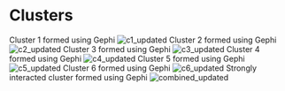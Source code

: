 # Clusters
Cluster 1 formed using Gephi
![c1_updated](https://user-images.githubusercontent.com/53253468/154000580-4d0c79bc-2cc3-4dbd-9187-c9fbc32e5187.png)
Cluster 2 formed using Gephi
![c2_updated](https://user-images.githubusercontent.com/53253468/154001009-1c0ace10-021f-4332-b24a-a16e8de1939d.png)
Cluster 3 formed using Gephi
![c3_updated](https://user-images.githubusercontent.com/53253468/154001200-dd3e2ca4-04d0-4eee-a170-49d919a4bf72.png)
Cluster 4 formed using Gephi
![c4_updated](https://user-images.githubusercontent.com/53253468/154001395-2669dae5-096e-460c-a6df-a514dd15fc7d.png)
Cluster 5 formed using Gephi
![c5_updated](https://user-images.githubusercontent.com/53253468/154001527-e324d987-b022-4618-9bd8-fcdf55137669.png)
Cluster 6 formed using Gephi
![c6_updated](https://user-images.githubusercontent.com/53253468/154001784-3d3958e6-11a8-4f11-9144-21b0bba0ec7c.png)
Strongly interacted cluster formed using Gephi
![combined_updated](https://user-images.githubusercontent.com/53253468/154001933-b212c65d-5c82-4cc1-a0b0-a9187ebf8688.png)

